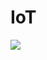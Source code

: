 # IoT


<img src="https://user-images.githubusercontent.com/61526925/204763893-f2a8641a-3b45-47da-be86-6a52e59cba0c.gif">
